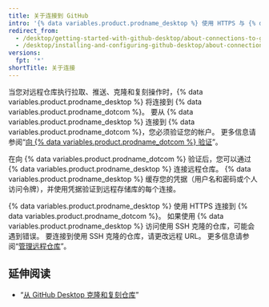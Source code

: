 ```yaml
---
title: 关于连接到 GitHub
intro: '{% data variables.product.prodname_desktop %} 使用 HTTPS 与 {% data variables.product.prodname_dotcom %} 安全地交换数据。'
redirect_from:
  - /desktop/getting-started-with-github-desktop/about-connections-to-github
  - /desktop/installing-and-configuring-github-desktop/about-connections-to-github
versions:
  fpt: '*'
shortTitle: 关于连接
---
```


当您对远程仓库执行拉取、推送、克隆和复刻操作时，{% data variables.product.prodname_desktop %} 将连接到 {% data variables.product.prodname_dotcom %}。 要从 {% data variables.product.prodname_desktop %} 连接到 {% data variables.product.prodname_dotcom %}，您必须验证您的帐户。 更多信息请参阅“[向 {% data variables.product.prodname_dotcom %} 验证](/desktop/getting-started-with-github-desktop/authenticating-to-github)”。

在向 {% data variables.product.prodname_dotcom %} 验证后，您可以通过 {% data variables.product.prodname_desktop %} 连接远程仓库。 {% data variables.product.prodname_desktop %} 缓存您的凭据（用户名和密码或个人访问令牌），并使用凭据验证到远程存储库的每个连接。

{% data variables.product.prodname_desktop %} 使用 HTTPS 连接到 {% data variables.product.prodname_dotcom %}。 如果使用 {% data variables.product.prodname_desktop %} 访问使用 SSH 克隆的仓库，可能会遇到错误。 要连接到使用 SSH 克隆的仓库，请更改远程 URL。 更多信息请参阅“[管理远程仓库](/github/getting-started-with-github/managing-remote-repositories)”。

## 延伸阅读
- “[从 GitHub Desktop 克隆和复刻仓库](/desktop/contributing-and-collaborating-using-github-desktop/cloning-and-forking-repositories-from-github-desktop)”
